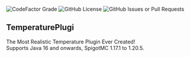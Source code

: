 ![CodeFactor Grade](https://img.shields.io/codefactor/grade/github/CMarcoo/TemperaturePlugin)
![GitHub License](https://img.shields.io/github/license/CMarcoo/TemperaturePlugin)
![GitHub Issues or Pull Requests](https://img.shields.io/github/issues/CMarcoo/TemperaturePlugin)

## TemperaturePlugi
The Most Realistic Temperature Plugin Ever Created!
<br>
Supports Java 16 and onwards, SpigotMC 1.17.1 to 1.20.5.
